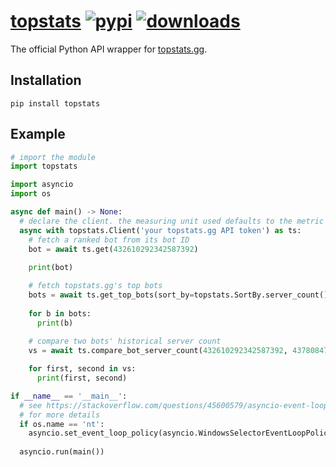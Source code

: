 # [topstats][pypi-url] [![pypi][pypi-image]][pypi-url] [![downloads][downloads-image]][pypi-url]

[pypi-image]: https://img.shields.io/pypi/v/topstats.svg?style=flat-square
[pypi-url]: https://pypi.org/project/topstats/
[downloads-image]: https://img.shields.io/pypi/dm/topstats?style=flat-square

The official Python API wrapper for [topstats.gg](https://topstats.gg).

## Installation

```console
pip install topstats
```

## Example

```py
# import the module
import topstats

import asyncio
import os

async def main() -> None:
  # declare the client. the measuring unit used defaults to the metric system (celcius, km/h, etc.)
  async with topstats.Client('your topstats.gg API token') as ts:
    # fetch a ranked bot from its bot ID
    bot = await ts.get(432610292342587392)
    
    print(bot)

    # fetch topstats.gg's top bots
    bots = await ts.get_top_bots(sort_by=topstats.SortBy.server_count())
    
    for b in bots:
      print(b)
    
    # compare two bots' historical server count
    vs = await ts.compare_bot_server_count(432610292342587392, 437808476106784770)

    for first, second in vs:
      print(first, second)

if __name__ == '__main__':
  # see https://stackoverflow.com/questions/45600579/asyncio-event-loop-is-closed-when-getting-loop
  # for more details
  if os.name == 'nt':
    asyncio.set_event_loop_policy(asyncio.WindowsSelectorEventLoopPolicy())
  
  asyncio.run(main())
```
